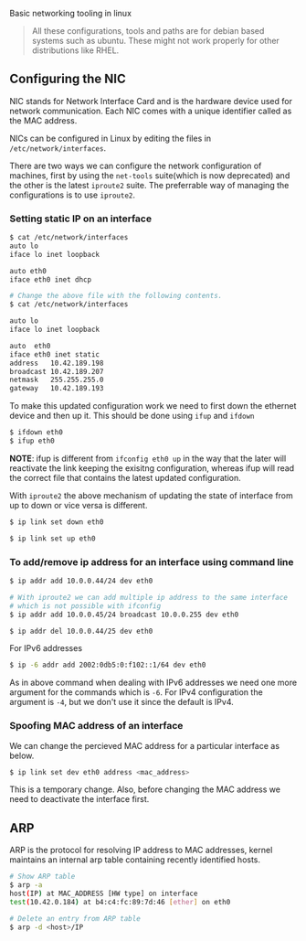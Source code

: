Basic networking tooling in linux

> All these configurations, tools and paths are for debian based systems such as ubuntu. These might not work properly for other distributions like RHEL.

## Configuring the NIC

NIC stands for Network Interface Card and is the hardware device used for network communication. Each NIC comes with
a unique identifier called as the MAC address.

NICs can be configured in Linux by editing the files in `/etc/network/interfaces`.

There are two ways we can configure the network configuration of machines, first by using the `net-tools` suite(which is now
deprecated) and the other is the latest `iproute2` suite. The preferrable way of managing the configurations is to
use `iproute2`.

### Setting static IP on an interface

```bash
$ cat /etc/network/interfaces
auto lo
iface lo inet loopback

auto eth0
iface eth0 inet dhcp

# Change the above file with the following contents.
$ cat /etc/network/interfaces

auto lo
iface lo inet loopback

auto  eth0
iface eth0 inet static
address   10.42.189.198
broadcast 10.42.189.207
netmask   255.255.255.0
gateway   10.42.189.193
```

To make this updated configuration work we need to first down the ethernet device and then up it. This should be done using `ifup` and `ifdown`

```bash
$ ifdown eth0
$ ifup eth0
```

**NOTE**: ifup is different from `ifconfig eth0 up` in the way that the later will reactivate the link keeping the exisitng
configuration, whereas ifup will read the correct file that contains the latest updated configuration.

With `iproute2` the above mechanism of updating the state of interface from up to down or vice versa is different.

```bash
$ ip link set down eth0

$ ip link set up eth0
```

### To add/remove ip address for an interface using command line

```bash
$ ip addr add 10.0.0.44/24 dev eth0

# With iproute2 we can add multiple ip address to the same interface
# which is not possible with ifconfig
$ ip addr add 10.0.0.45/24 broadcast 10.0.0.255 dev eth0

$ ip addr del 10.0.0.44/25 dev eth0
```

For IPv6 addresses

```bash
$ ip -6 addr add 2002:0db5:0:f102::1/64 dev eth0
```

As in above command when dealing with IPv6 addresses we need one more argument for the commands which is `-6`. For IPv4
configuration the argument is `-4`, but we don't use it since the default is IPv4.

### Spoofing MAC address of an interface

We can change the percieved MAC address for a particular interface as below.

```bash
$ ip link set dev eth0 address <mac_address>
```

This is a temporary change. Also, before changing the MAC address we need to deactivate the interface first.

## ARP

ARP is the protocol for resolving IP address to MAC addresses, kernel maintains an internal arp table containing recently
identified hosts.

```bash
# Show ARP table
$ arp -a
host(IP) at MAC_ADDRESS [HW type] on interface
test(10.42.0.184) at b4:c4:fc:89:7d:46 [ether] on eth0

# Delete an entry from ARP table
$ arp -d <host>/IP
```


